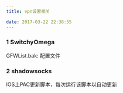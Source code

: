 ```yaml
---
title: vpn设置相关

date: 2017-03-22 22:38:55
---
```




### 1 SwitchyOmega

GFWList.bak: 配置文件



### 2 shadowsocks

IOS上PAC更新脚本，每次运行该脚本以自动更新
